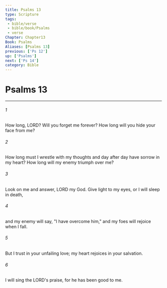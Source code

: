 ```yaml
---
title: Psalms 13
type: Scripture
tags:
 - bible/verse
 - bible/book/Psalms
 - verse
Chapter: Chapter13
Book: Psalms
Aliases: [Psalms 13]
previous: ['Ps 12']
up: ['Psalms']
next: ['Ps 14']
category: Bible
---
```

# Psalms 13

***


###### 1 
How long, LORD? Will you forget me forever? How long will you hide your face from me? 

###### 2 
How long must I wrestle with my thoughts and day after day have sorrow in my heart? How long will my enemy triumph over me? 

###### 3 
Look on me and answer, LORD my God. Give light to my eyes, or I will sleep in death, 

###### 4 
and my enemy will say, "I have overcome him," and my foes will rejoice when I fall. 

###### 5 
But I trust in your unfailing love; my heart rejoices in your salvation. 

###### 6 
I will sing the LORD's praise, for he has been good to me. 
